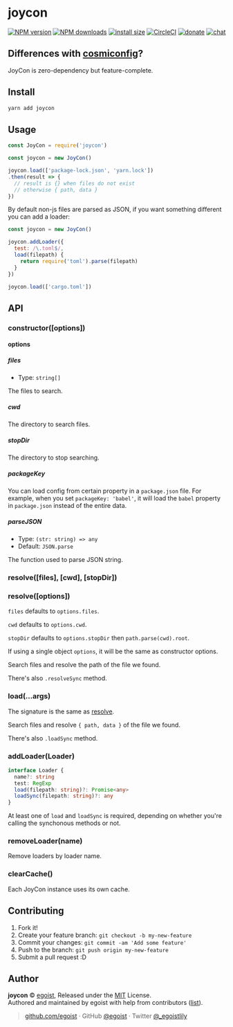 # joycon

[![NPM version](https://img.shields.io/npm/v/joycon.svg?style=flat)](https://npmjs.com/package/joycon) [![NPM downloads](https://img.shields.io/npm/dm/joycon.svg?style=flat)](https://npmjs.com/package/joycon) [![install size](https://packagephobia.now.sh/badge?p=joycon@2.0.0)](https://packagephobia.now.sh/result?p=joycon@2.0.0) [![CircleCI](https://circleci.com/gh/egoist/joycon/tree/master.svg?style=shield)](https://circleci.com/gh/egoist/joycon/tree/master)  [![donate](https://img.shields.io/badge/$-donate-ff69b4.svg?maxAge=2592000&style=flat)](https://github.com/egoist/donate) [![chat](https://img.shields.io/badge/chat-on%20discord-7289DA.svg?style=flat)](https://chat.egoist.moe)

## Differences with [cosmiconfig](https://github.com/davidtheclark/cosmiconfig)?

JoyCon is zero-dependency but feature-complete.

## Install

```bash
yarn add joycon
```

## Usage

```js
const JoyCon = require('joycon')

const joycon = new JoyCon()

joycon.load(['package-lock.json', 'yarn.lock'])
.then(result => {
  // result is {} when files do not exist
  // otherwise { path, data }
})
```

By default non-js files are parsed as JSON, if you want something different you can add a loader:

```js
const joycon = new JoyCon()

joycon.addLoader({
  test: /\.toml$/,
  load(filepath) {
    return require('toml').parse(filepath)
  }
})

joycon.load(['cargo.toml'])
```

## API

### constructor([options])

#### options

##### files

- Type: `string[]`

The files to search.

##### cwd

The directory to search files.

##### stopDir

The directory to stop searching.

##### packageKey

You can load config from certain property in a `package.json` file. For example, when you set `packageKey: 'babel'`, it
will load the `babel` property in `package.json` instead of the entire data.

##### parseJSON

- Type: `(str: string) => any`
- Default: `JSON.parse`

The function used to parse JSON string.

### resolve([files], [cwd], [stopDir])

### resolve([options])

`files` defaults to `options.files`.

`cwd` defaults to `options.cwd`.

`stopDir` defaults to `options.stopDir` then `path.parse(cwd).root`.

If using a single object `options`, it will be the same as constructor options.

Search files and resolve the path of the file we found.

There's also `.resolveSync` method.

### load(...args)

The signature is the same as [resolve](#resolvefiles-cwd-stopdir).

Search files and resolve `{ path, data }` of the file we found.

There's also `.loadSync` method.

### addLoader(Loader)

```typescript
interface Loader {
  name?: string
  test: RegExp
  load(filepath: string)?: Promise<any>
  loadSync(filepath: string)?: any
}
```

At least one of `load` and `loadSync` is required, depending on whether you're calling the synchonous methods or not.

### removeLoader(name)

Remove loaders by loader name.

### clearCache()

Each JoyCon instance uses its own cache.

## Contributing

1. Fork it!
2. Create your feature branch: `git checkout -b my-new-feature`
3. Commit your changes: `git commit -am 'Add some feature'`
4. Push to the branch: `git push origin my-new-feature`
5. Submit a pull request :D

## Author

**joycon** © [egoist](https://github.com/egoist), Released under the [MIT](./LICENSE) License.<br>
Authored and maintained by egoist with help from contributors ([list](https://github.com/egoist/joycon/contributors)).

> [github.com/egoist](https://github.com/egoist) · GitHub [@egoist](https://github.com/egoist) ·
> Twitter [@_egoistlily](https://twitter.com/_egoistlily)
